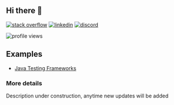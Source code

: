 ## Hi there 👋

[![stack overflow](https://img.shields.io/badge/Stack_Overflow-FE7A16?style=for-the-badge&logo=stack-overflow&logoColor=white)](https://stackoverflow.com/users/8418599/bredah)
[![linkedin](https://img.shields.io/badge/LinkedIn-0077B5?style=for-the-badge&logo=linkedin&logoColor=white)](https://www.linkedin.com/in/bredah/)
[![discord](https://img.shields.io/badge/Discord-7289DA?style=for-the-badge&logo=discord&logoColor=white)](https://discordapp.com/users/541705642298048514/)

![profile views](https://komarev.com/ghpvc/?username=bredah&style=flat-square&label=PROFILE+VIEWS)

## Examples

- [Java Testing Frameworks](https://github.com/bredah/java-test)


### More details

Description under construction, anytime new updates will be added
